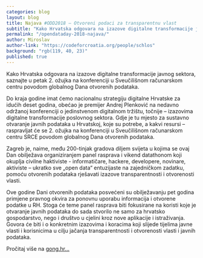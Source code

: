 ```yaml
---
categories: blog
layout: blog
title: Najava #ODD2018 – Otvoreni podaci za transparentnu vlast
subtitle: "Kako Hrvatska odgovara na izazove digitalne transformacije javnog sektora, saznajte na Danu otvorenih podataka u Zagrebu"
permalink: "/opendataday-2018-najava/"
author: Miroslav
author-link: "https://codeforcroatia.org/people/schlos"
background: "rgb(119, 40, 23)"
published: true
---
```


Kako Hrvatska odgovara na izazove digitalne transformacije javnog sektora, saznajte u petak 2. ožujka na konferenciji u Sveučilišnom računarskom centru povodom globalnog Dana otvorenih podataka.

Do kraja godine imat ćemo nacionalnu strategiju digitalne Hrvatske za idućih deset godina, obećao je premijer Andrej Plenković na nedavno održanoj konferenciji o jedinstvenom digitalnom tržištu, točnije – izazovima digitalne transformacije poslovnog sektora. Gdje je tu mjesto za sustavno otvaranje javnih podataka u Hrvatskoj, koje su potrebe, a kakvi resursi – raspravljat će se 2. ožujka na konferenciji u Sveučilišnom računarskom centru SRCE povodom globalnog  Dana otvorenih podataka.

Zagreb je, naime, među 200-tinjak gradova diljem svijeta u kojima se ovaj Dan obilježava organiziranjem panel rasprava i vikend datathonom koji okuplja civilne haktiviste - informatičare, hackere, developere, novinare, aktiviste – ukratko sve „open data“ entuzijaste na zajedničkom zadatku, pomoću otvorenih podataka rješavati izazove transparentnosti i otvorenosti vlasti.

Ove godine Dani otvorenih podataka posvećeni su obilježavanju pet godina primjene pravnog okvira za ponovnu uporabu informacija i otvorene podatke u RH. Stoga će teme panel rasprava biti fokusirane na koristi koje je otvaranje javnih podataka do sada stvorilo ne samo za hrvatsko gospodarstvo, nego i društvo u cjelini kroz nove aplikacije i istraživanja. Govora će biti i o konkretnim izazovima i koracima koji slijede tijelima javne vlasti i korisnicima u cilju jačanja transparentnosti i otvorenosti vlasti i javnih podataka.

Pročitaj više na [gong.hr...](https://www.gong.hr/hr/dobra-vladavina/odd2018-otvoreni-podaci-za-transparentnu-vlast/)